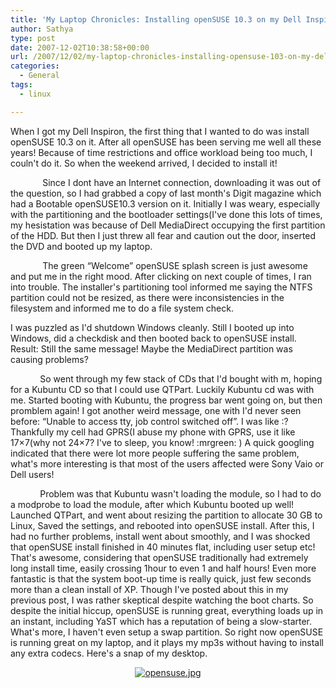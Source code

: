 ```yaml
---
title: 'My Laptop Chronicles: Installing openSUSE 10.3 on my Dell Inspiron 1520'
author: Sathya
type: post
date: 2007-12-02T10:38:58+00:00
url: /2007/12/02/my-laptop-chronicles-installing-opensuse-103-on-my-dell-inspiron-1520/
categories:
  - General
tags:
  - linux

---
```

<p class="MsoNormal">
  When I got my Dell Inspiron, the first thing that I wanted to do was install openSUSE 10.3 on it. After all openSUSE has been serving me well all these years! Because of time restrictions and office workload being too much, I couln't do it. So when the weekend arrived, I decided to install it!
</p>

<p class="MsoNormal">
  <span>            </span><span> </span>Since I dont have an Internet connection, downloading it was out of the question, so I had grabbed a copy of last month's Digit magazine which had a Bootable openSUSE10.3 version on it. Initially I was weary, especially with the partitioning and the bootloader settings(I've done this lots of times, my hesistation was because of Dell MediaDirect occupying the first partition of the HDD. But then I just threw all fear and caution out the door, inserted the DVD and booted up my laptop.
</p>

<p class="MsoNormal">
  <span>            </span><span> </span>The green “Welcome” openSUSE splash screen is just awesome and put me in the right mood. After clicking on next couple of times, I ran into trouble. The installer's partitioning tool informed me saying the NTFS partition could not be resized, as there were inconsistencies in the filesystem and informed me to do a file system check.
</p>

<p class="MsoNormal">
  <!--more-->
</p>

<p class="MsoNormal">
  I was puzzled as I'd shutdown Windows cleanly. Still I booted up into Windows, did a checkdisk and then booted back to openSUSE install. Result: Still the same message! Maybe the MediaDirect partition was causing problems?
</p>

<p class="MsoNormal">
  <span>            </span>So went through my few stack of CDs that I'd bought with m, hoping for a Kubuntu CD so that I could use QTPart. Luckily Kubuntu cd was with me. Started booting with Kubuntu, the progress bar went going on, but then promblem again! I got another weird message, one with I'd never seen before: “Unable to access tty, job control switched off”. I was like :? Thankfully my cell had GPRS(I abuse my phone with GPRS, use it like 17&#215;7(why not 24&#215;7? I've to sleep, you know! :mrgreen: ) A quick googling indicated that there were lot more people suffering the same problem, what's more interesting is that most of the users affected were Sony Vaio or Dell users!
</p>

<p class="MsoNormal">
  <span>            </span>Problem was that Kubuntu wasn't loading the module, so I had to do a modprobe to load the module, after which Kubuntu booted up well! Launched QTPart, and went about resizing the partition to allocate 30 GB to Linux, Saved the settings, and rebooted into openSUSE install. After this, I had no further problems, install went about smoothly, and I was shocked that openSUSE install finished in 40 minutes flat, including user setup etc! That's awesome, considering that openSUSE traditionally had extremely long install time, easily crossing 1hour to even 1 and half hours! Even more fantastic is that the system boot-up time is really quick, just few seconds more than a clean install of XP. Though I've posted about this in my previous post, I was rather skeptical despite watching the boot charts. So despite the initial hiccup, openSUSE is running great, everything loads up in an instant, including YaST which has a reputation of being a slow-starter. What's more, I haven't even setup a swap partition. So right now openSUSE is running great on my laptop, and it plays my mp3s without having to install any extra codecs. Here's a snap of my desktop.
</p>

<p class="MsoNormal">
  <a href="https://sathyasays.com/wp-content/uploads/2007/12/opensuse.jpg" title="opensuse.jpg"></p> 
  
  <p style="text-align: center">
    <img src="https://sathyasays.com/wp-content/uploads/2007/12/opensuse.thumbnail.jpg" alt="opensuse.jpg" />
  </p>
  
  <p>
    </a>
  </p>
